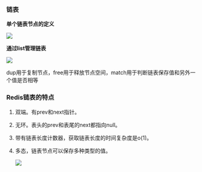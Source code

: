 ### 链表

**单个链表节点的定义**

![](D:\mdimage\TIM截图20200308111220.png)



**通过list管理链表**

![](D:\mdimage\TIM截图20200308111347.png)

dup用于复制节点，free用于释放节点空间，match用于判断链表保存值和另外一个值是否相等

### Redis链表的特点

1. 双端。有prev和next指针。

2. 无环。表头的prev和表尾的next都指向null。

3. 带有链表长度计数器，获取链表长度的时间复杂度是o(1)。

4. 多态，链表节点可以保存多种类型的值。

   ![](D:\mdimage\TIM截图20200308112044.png)

   
